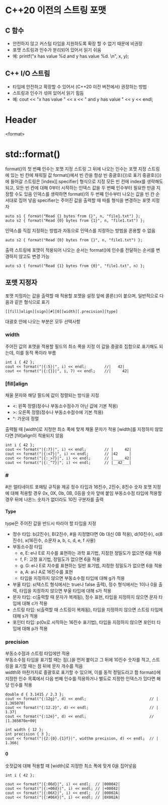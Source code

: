 # C++20 이전의 스트링 포맷

## C 함수

* 안전하지 않고 커스텀 타입을 지원하도록 확장 할 수 없기 때문에 비권장
* 포맷 스트링과 인수가 분리되어 있어서 읽기 쉬움
* 예: printf("x has value %d and y has value %d. \n", x, y);

## C++ I/O 스트림

* 타입에 안전하고 확장할 수 있어서 (C++20 이전 버전에서) 권장하는 방법
* 스트링과 인수가 섞여 있어서 읽기 힘듬
* 예: cout << "x has value " << x << " and y has value " << y << endl;

# Header

\<format>

# std::format()

format()의 첫 번쨰 인수는 포맷 지정 스트링
그 뒤에 나오는 인수는 포맷 지정 스트링에 있는 빈 칸에 채워질 값
format()에서 빈 칸을 항상 빈 중괄호({})로 표기
중괄호({})에 들어갈 스트링은 [index][:specifier] 형식으로 지정
모든 빈 칸에 index를 생략해도 되고, 모든 빈 칸에 대해 0부터 시작하는 인덱스 값을 두 번째 인수부터 필요한 만큼 지정할 수도 있음
인덱스를 생략하면 format()의 두 번째 인수부터 나오는 값을 빈 칸 순서대로 집어 넣음
specifier는 주어진 값을 출력할 때 따를 형식을 변경하는 포맷 지정자

    auto s1 { format("Read {} bytes from {}", n, "file1.txt") };
    auto s2 { format("Read {0} bytes from {1}", n, "file1.txt") };

인덱스를 직접 지정하는 방법과 자동으로 인덱스를 지정하는 방법을 혼용할 수 없음

    auto s2 { format("Read {0} bytes from {}", n, "file1.txt") };

출력 스트링에 포맷이 적용되어 나오는 순서는 format()에 인수를 전달하는 순서를 변경하지 않고도 변경 가능

    auto s3 { format("Read {1} bytes from {0}", "file1.txt", n) };

## 포맷 지정자

포맷 지정자는 값을 출력할 때 적용할 포맷을 설정
앞에 콜론(:)이 붙으며, 일반적으로 다음과 같은 형식으로 표기
    
    [[fill]align][sign][#][0][width][.precision][type]

대괄호 안에 나오는 부분은 모두 선택사항

### width

주어진 값의 포맷을 적용할 필드의 최소 폭을 지정
이 값을 중괄호 집합으로 표기해도 되는데, 이를 동적 폭이라 부름

    int i { 42 };
    cout << format("|{:5}|", i) << endl;        //|   42|
    cout << format("|{:{}}|", i, 7) << endl;    //|     42|

### [fill]align

채울 문자와 해당 필드에 값이 정렬되는 방식을 지정
* <: 왼쪽 정렬(정수나 부동소수점수가 아닌 값에 기본 적용)
* \>: 오른쪽 정렬(정수나 부동소수점수에 기본 적용)
* ^: 가운데 정렬

출력될 때 [width]로 지정한 최소 폭에 맞게 채울 문자가 적용
[width]를 지정하지 않았다면 [fill]align이 적용되지 않음

    int i { 42 };
    cout << format("|{:7}|", i) << endl;        // |     42|
    cout << format("|{:<7}|", i) << endl;       // |42     |
    cout << format("|{:_>7}|", i) << endl;      // |_____42|
    cout << format("|{:_^7}|", i) << endl;      // |__42___|

### \#

\#은 얼티네이트 포매팅 규칙을 제공
정수 타입과 16진수, 2진수, 8진수 숫자 포맷 지정에 대해 적용할 경우 0x, 0X, 0b, 0B, 0등을 숫자 앞에 붙임
부동소수점 타입에 적용할 경우 뒤에 나온느 숫자가 없더라도 10진 구분자를 출력

#### Type

type은 주어진 값을 반드시 따라야 할 타입을 지정
* 정수 타입: b(2진수), B(2진수, #을 지정했다면 0b 대신 0B 적용), d(10진수), o(8진수), x(16진수, 소문자 a, b, c, d, e, f 사용)
* 부동소수점 타입
    * e, E: e나 E로 지수를 표현하는 과학 표기법, 지정한 정밀도가 없으면 6을 적용
    * f, F: 고정 표기법, 정밀도가 없으면 6을 적용
    * g. G: e나 E로 지수를 표현하는 일반 표기법, 지정한 정밀도가 없으면 6을 적용
    * a, A: a나 A로 16진수를 표현
    * 타입을 지정하지 않으면 부동소수점 타입에 대해 g가 적용
* 부울 타입: s(텍스트 형식에서는 true나 false 출력), 정수 형식에서는 1이나 0을 출력, 타입을 지정하지 않으면 부울 타입에 대해 s가 적용
* 문자 타입: c(출력할 때 문자가 복제됨), 정수 표현, 타입을 지정하지 않으면 문자 타입에 대해 c가 적용
* 스트링 타입: s(출력할 때 스트링이 복제됨), 타입을 지정하지 않으면 스트링 타입에 대해 s가 적용
* 포인터 타입: p(0x로 시작하는 16진수 표기법), 타입을 지정하지 않으면 포인터 타입에 대해 p가 적용

### precision

부동소수점과 스트링 타입에만 적용   
부동소수점 타입을 표기할 때는 점(.)을 먼저 붙이고 그 뒤에 10진수 숫자를 적고, 스트링을 표기할 때는 점 뒤에 문자 개수를 적음     
width와 마찬가지로 중괄호로 표기할 수 있으며, 이를 동적 정밀도라고 함
format()에 지정한 인수 목록에서 다음 번째 인수를 적용하거나 별도로 지정한 인덱스가 있다면 해당 인수를 적용

    double d { 3.1415 / 2.3 };
    cout << format("{:12g}", d) << endl;                            // |    1.365870|
    cout << format("{:12.2}", d) << endl;                           // |        1.37|
    cout << format("{:12e}", d) << endl;                            // |1.365870e+00|
    
    int width { 12 };
    int precision { 3 };
    cout << format("|{2:{0}.{1}f}|", widthm precision, d) << endl;  // |       1.366|

#### 0

숫잣값에 대해 적용할 때 [width]로 지정한 최소 폭에 맞게 0을 집어넣음

    int i { 42 };
    
    cout << format("|{:06d}|", i) << endl;  // |000042|
    cout << format("|{:+06d}|", i) << endl; // |+00042|
    cout << format("|{:06X}|", i) << endl;  // |00002A|
    cout << format("|{:#06X}|", i) << endl; // |0X002A|

